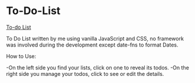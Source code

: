 # To-Do-List

[To-do List](https://ghanna96.github.io/To-Do-List/)

To Do List written by me using vanilla JavaScript and CSS, no framework was involved during the development except date-fns to format Dates.

How to Use:

-On the left side you find your lists, click on one to reveal its todos.
-On the right side you manage your todos, click to see or edit the details.

